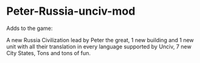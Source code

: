 # Peter-Russia-unciv-mod
Adds to the game:

A new Russia Civilization lead by Peter the great,
1 new building and 1 new unit with all their translation in every language supported by Unciv,
7 new City States,
Tons and tons of fun.
